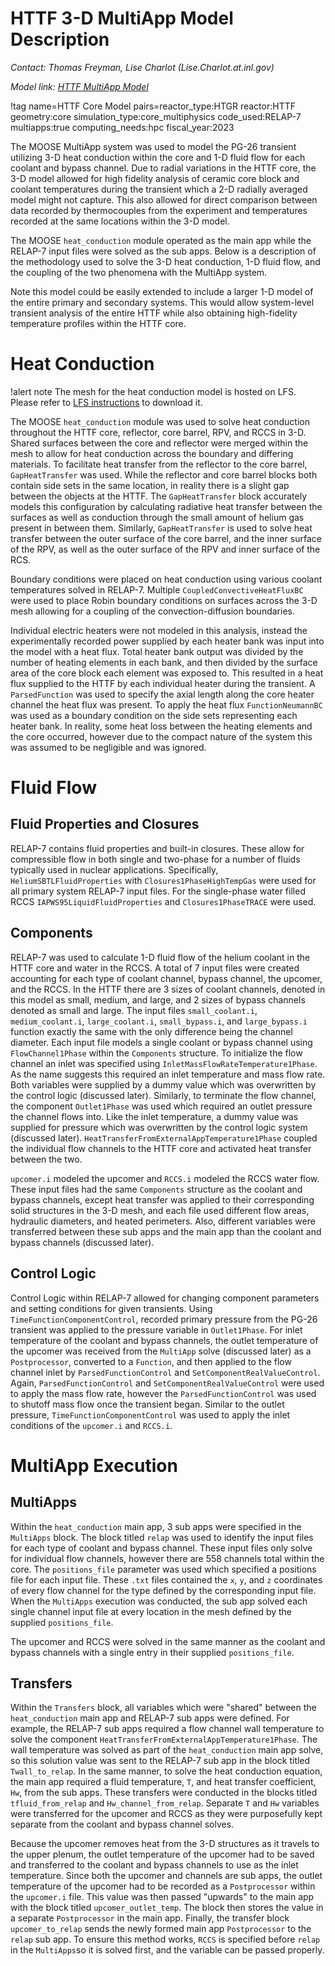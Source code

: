 # HTTF 3-D MultiApp Model Description

*Contact: Thomas Freyman, Lise Charlot (Lise.Charlot.at.inl.gov)*

*Model link: [HTTF MultiApp Model](https://github.com/idaholab/virtual_test_bed/tree/devel/htgr/httf)*

!tag name=HTTF Core Model pairs=reactor_type:HTGR
                       reactor:HTTF
                       geometry:core
                       simulation_type:core_multiphysics
                       code_used:RELAP-7
                       multiapps:true
                       computing_needs:hpc
                       fiscal_year:2023

The MOOSE MultiApp system was used to model the PG-26 transient utilizing 3-D heat conduction within the core and 1-D
fluid flow for each coolant and bypass channel. Due to radial variations in the HTTF core, the 3-D model allowed for high fidelity
analysis of ceramic core block and coolant temperatures during the transient which a 2-D radially averaged model might not capture.
This also allowed for direct comparison between data recorded by thermocouples from the experiment and temperatures recorded at the
same locations within the 3-D model.

The MOOSE `heat_conduction` module operated as the main app while the RELAP-7
input files were solved as the sub apps. Below is a description of the methodology used to solve the 3-D heat conduction, 1-D
fluid flow, and the coupling of the two phenomena with the MultiApp system.

Note this model could be easily extended to include a larger 1-D model of the entire primary and secondary systems. This would allow
system-level transient analysis of the entire HTTF while also obtaining high-fidelity temperature profiles within the HTTF core.



# Heat Conduction

!alert note
The mesh for the heat conduction model is hosted on LFS.
Please refer to [LFS instructions](resources/how_to_use_vtb.md#lfs) to download it.

The MOOSE `heat_conduction` module was used to solve heat conduction throughout the HTTF core, reflector, core barrel, RPV, and RCCS
in 3-D. Shared surfaces between the core and reflector were merged within the mesh to allow for heat conduction across the boundary
and differing materials. To facilitate heat transfer from the reflector to the core barrel, `GapHeatTransfer` was used. While the
reflector and core barrel blocks both contain side sets in the same location, in reality there is a slight gap between the objects at
the HTTF. The `GapHeatTransfer` block accurately models this configuration by calculating radiative heat transfer between the
surfaces as well as conduction through the small amount of helium gas present in between them. Similarly, `GapHeatTransfer`
is used to solve heat transfer between the outer surface of the core barrel, and the inner surface of the RPV, as well as the outer
surface of the RPV and inner surface of the RCS.

Boundary conditions were placed on heat conduction using various coolant temperatures solved in RELAP-7. Multiple
`CoupledConvectiveHeatFluxBC` were used to place Robin boundary conditions on surfaces across the 3-D mesh allowing for a coupling
of the convection-diffusion boundaries.

Individual electric heaters were not modeled in this analysis, instead the experimentally recorded power supplied by each
heater bank was input into the model with a heat flux. Total heater bank output was divided by the number of heating
elements in each bank, and then divided by the surface area of the core block each element was exposed to. This resulted in a heat
flux supplied to the HTTF by each individual heater during the transient. A `ParsedFunction` was used to specify the axial length
along the core heater channel the heat flux was present. To apply the heat flux `FunctionNeumannBC` was used as a boundary
condition on the side sets representing each heater bank. In reality, some heat loss between the heating elements and the core
occurred, however due to the compact nature of the system this was assumed to be negligible and was ignored.



# Fluid Flow

## Fluid Properties and Closures

RELAP-7 contains fluid properties and built-in closures. These allow for compressible flow in both single and
two-phase for a number of fluids typically used in nuclear applications. Specifically, `HeliumSBTLFluidProperties` with
`Closures1PhaseHighTempGas` were used for all primary system RELAP-7 input files. For the single-phase water filled RCCS
`IAPWS95LiquidFluidProperties` and `Closures1PhaseTRACE` were used.

## Components

RELAP-7 was used to calculate 1-D fluid flow of the helium coolant in the HTTF core and water in the RCCS. A total of 7
input files were created accounting for each type of coolant channel, bypass channel, the upcomer, and the RCCS. In the HTTF there
are 3 sizes of coolant channels, denoted in this model as small, medium, and large, and 2 sizes of bypass channels denoted as small
and large. The input files `small_coolant.i`, `medium_coolant.i`, `large_coolant.i`, `small_bypass.i`, and `large_bypass.i` function
exactly the same with the only difference being the channel diameter. Each input file models a single coolant or bypass
channel using `FlowChannel1Phase` within the `Components` structure. To initialize the flow channel an inlet was specified using
`InletMassFlowRateTemperature1Phase`. As the name suggests this required an inlet temperature and mass flow rate. Both variables were
supplied by a dummy value which was overwritten by the control logic (discussed later). Similarly, to terminate the flow channel, the
component `Outlet1Phase` was used which required an outlet pressure the channel flows into. Like the inlet temperature, a dummy value
was supplied for pressure which was overwritten by the control logic system (discussed later).
`HeatTransferFromExternalAppTemperature1Phase` coupled the individual flow channels to the HTTF core and activated heat transfer
between the two.

`upcomer.i` modeled the upcomer and `RCCS.i` modeled the RCCS water flow. These input files had the same `Components` structure as
the coolant and bypass channels, except heat transfer was applied to their corresponding solid structures in the 3-D mesh, and
each file used different flow areas, hydraulic diameters, and heated perimeters. Also, different variables were transferred between
these sub apps and the main app than the coolant and bypass channels (discussed later).

## Control Logic

Control Logic within RELAP-7 allowed for changing component parameters and setting conditions for given transients.
Using `TimeFunctionComponentControl`, recorded primary pressure from the PG-26 transient was applied to the pressure variable in
`Outlet1Phase`. For inlet temperature of the coolant and bypass channels, the outlet temperature of the upcomer was received from the
`MultiApp` solve (discussed later) as a `Postprocessor`, converted to a `Function`, and then applied to the flow channel inlet by
`ParsedFunctionControl` and `SetComponentRealValueControl`. Again, `ParsedFunctionControl` and `SetComponentRealValueControl` were
used to apply the mass flow rate, however the `ParsedFunctionControl` was used to shutoff mass flow once the transient began. Similar
to the outlet pressure, `TimeFunctionComponentControl` was used to apply the inlet conditions of the `upcomer.i` and `RCCS.i`.



# MultiApp Execution

## MultiApps

Within the `heat_conduction` main app, 3 sub apps were specified in the `MultiApps` block. The block titled `relap` was used to
identify the input files for each type of coolant and bypass channel. These input files only solve for individual flow channels,
however there are 558 channels total within the core. The `positions_file` parameter was used which specified a
positions file for each input file. These `.txt` files contained the `x`, `y`, and `z` coordinates of every flow channel for the type
defined by the corresponding input file. When the `MultiApps` execution was conducted, the sub app solved each single channel input
file at every location in the mesh defined by the supplied `positions_file`.

The upcomer and RCCS were solved in the same manner as the coolant and bypass channels with a single entry in their supplied
`positions_file`.

## Transfers

Within the `Transfers` block, all variables which were "shared" between the `heat_conduction` main app and RELAP-7 sub
apps were defined. For example, the RELAP-7 sub apps required a flow channel wall temperature to solve the component
`HeatTransferFromExternalAppTemperature1Phase`. The wall temperature was solved as part of the `heat_conduction` main app solve, so
this solution value was sent to the RELAP-7 sub app in the block titled `Twall_to_relap`. In the same manner, to solve the
heat conduction equation, the main app required a fluid temperature, `T`, and heat transfer coefficient, `Hw`, from the sub apps.
These transfers were conducted in the blocks titled `tfluid_from_relap` and `Hw_channel_from_relap`. Separate `T` and `Hw` variables were
transferred for the upcomer and RCCS as they were purposefully kept separate from the coolant and bypass channel solves.

Because the upcomer removes heat from the 3-D structures as it travels to the upper plenum, the outlet temperature of the upcomer had
to be saved and transferred to the coolant and bypass channels to use as the inlet temperature. Since both the upcomer and channels
are sub apps, the outlet temperature of the upcomer had to be recorded as a `Postprocessor` within the `upcomer.i` file. This value
was then passed "upwards" to the main app with the block titled `upcomer_outlet_temp`. The block then stores the value in a separate
`Postprocessor` in the main app. Finally, the transfer block `upcomer_to_relap` sends the newly formed main app `Postprocessor` to the
`relap` sub app. To ensure this method works, `RCCS` is specified before `relap` in the `MultiApps`so it is solved first, and the
variable can be passed properly.
